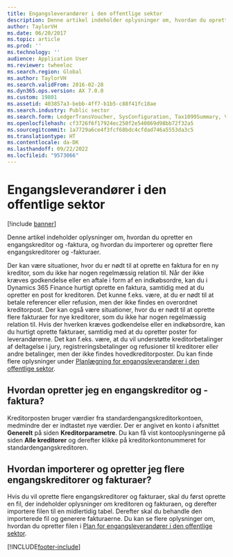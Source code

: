 ```yaml
---
title: Engangsleverandører i den offentlige sektor
description: Denne artikel indeholder oplysninger om, hvordan du opretter en engangskreditor og -faktura, og hvordan du importerer og opretter flere engangskreditorer og -fakturaer.
author: TaylorVH
ms.date: 06/20/2017
ms.topic: article
ms.prod: ''
ms.technology: ''
audience: Application User
ms.reviewer: twheeloc
ms.search.region: Global
ms.author: TaylorVH
ms.search.validFrom: 2016-02-28
ms.dyn365.ops.version: AX 7.0.0
ms.custom: 19801
ms.assetid: 403857a3-bebb-4ff7-b1b5-c88f41fc18ae
ms.search.industry: Public sector
ms.search.form: LedgerTransVoucher, SysConfiguration, Tax1099Summary, VendTableListPage
ms.openlocfilehash: cf3726f6f17924ec250f2e540869d98bb72f32a5
ms.sourcegitcommit: 1a7729a6ce4f3fcf68bdc4cfdad746a5553da3c5
ms.translationtype: HT
ms.contentlocale: da-DK
ms.lasthandoff: 09/22/2022
ms.locfileid: "9573066"
---
```

# <a name="one-time-vendors-in-the-public-sector"></a>Engangsleverandører i den offentlige sektor

[!include [banner](../includes/banner.md)]

Denne artikel indeholder oplysninger om, hvordan du opretter en engangskreditor og -faktura, og hvordan du importerer og opretter flere engangskreditorer og -fakturaer. 

Der kan være situationer, hvor du er nødt til at oprette en faktura for en ny kreditor, som du ikke har nogen regelmæssig relation til. Når der ikke kræves godkendelse eller en aftale i form af en indkøbsordre, kan du i Dynamics 365 Finance hurtigt oprette en faktura, samtidig med at du opretter en post for kreditoren. Det kunne f.eks. være, at du er nødt til at betale referencer eller refusion, men der ikke findes en overordnet kreditorpost. Der kan også være situationer, hvor du er nødt til at oprette flere fakturaer for nye kreditorer, som du ikke har nogen regelmæssig relation til. Hvis der hverken kræves godkendelse eller en indkøbsordre, kan du hurtigt oprette fakturaer, samtidig med at du opretter poster for leverandørerne. Det kan f.eks. være, at du vil understøtte kreditorbetalinger af deltagelse i jury, registreringsbetalinger og refusioner til kreditorer eller andre betalinger, men der ikke findes hovedkreditorposter. Du kan finde flere oplysninger under [Planlægning for engangsleverandører i den offentlige sektor](plan-one-time-vendors-public-sector.md).

## <a name="how-do-i-create-a-onetime-vendor-and-invoice"></a>Hvordan opretter jeg en engangskreditor og -faktura?
Kreditorposten bruger værdier fra standardengangskreditorkontoen, medmindre der er indtastet nye værdier. Der er angivet en konto i afsnittet **Generelt** på siden **Kreditorparametre**. Du kan få vist kontooplysningerne på siden **Alle kreditorer** og derefter klikke på kreditorkontonummeret for standardengangskreditoren.

## <a name="how-do-i-import-and-create-multiple-onetime-vendors-and-invoices"></a>Hvordan importerer og opretter jeg flere engangskreditorer og fakturaer?
Hvis du vil oprette flere engangskreditorer og fakturaer, skal du først oprette en fil, der indeholder oplysninger om kreditoren og fakturaen, og derefter importere filen til en midlertidig tabel. Derefter skal du behandle den importerede fil og generere fakturaerne. Du kan se flere oplysninger om, hvordan du opretter filen i [Plan for engangsleverandører i den offentlige sektor](plan-one-time-vendors-public-sector.md).  





[!INCLUDE[footer-include](../../includes/footer-banner.md)]
